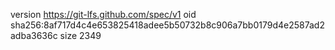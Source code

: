 version https://git-lfs.github.com/spec/v1
oid sha256:8af717d4c4e653825418adee5b50732b8c906a7bb0179d4e2587ad2adba3636c
size 2349

